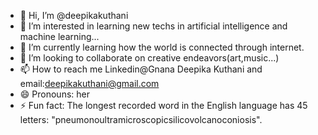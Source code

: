 - 👋 Hi, I’m @deepikakuthani
- 👀 I’m interested in learning new  techs in artificial intelligence and machine learning...
- 🌱 I’m currently learning how the world is connected through internet.
- 💞️ I’m looking to collaborate on creative endeavors(art,music...)
- 📫 How to reach me Linkedin@Gnana Deepika Kuthani and email:deepikakuthani@gmail.com
- 😄 Pronouns: her
- ⚡ Fun fact: The longest recorded word in the English language has 45 letters: "pneumonoultramicroscopicsilicovolcanoconiosis".

<!---
deepikakuthani/deepikakuthani is a ✨ special ✨ repository because its `README.md` (this file) appears on your GitHub profile.
You can click the Preview link to take a look at your changes.
--->
